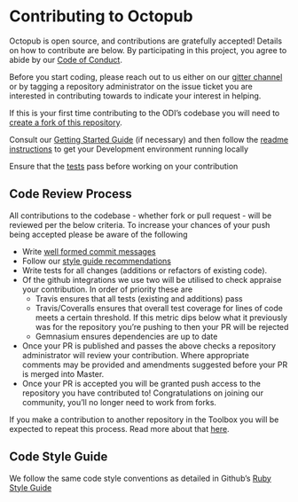 # Contributing to Octopub

Octopub is open source, and contributions are gratefully accepted! 
Details on how to contribute are below. By participating in this project, you agree to abide by our [Code of Conduct](https://github.com/theodi/octopub/blob/master/.github/CODE_OF_CONDUCT.md).

Before you start coding, please reach out to us either on our [gitter channel](https://gitter.im/theodi/toolbox) or by tagging a repository administrator on the issue ticket you are interested in contributing towards to indicate your interest in helping.

If this is your first time contributing to the ODI’s codebase you will need to [create a fork of this repository](https://help.github.com/articles/fork-a-repo/).

Consult our [Getting Started Guide](https://github.com/theodi/toolbox/wiki/Developers-Guide:-Getting-Started) (if necessary) and then follow the [readme instructions](https://github.com/theodi/octopub/blob/master/README.md#development) to get your Development environment running locally

Ensure that the [tests](https://github.com/theodi/octopub/blob/master/README.md#tests) pass before working on your contribution

## Code Review Process 

All contributions to the codebase - whether fork or pull request - will be reviewed per the below criteria.
To increase your chances of your push being accepted please be aware of the following
- Write [well formed commit messages](http://tbaggery.com/2008/04/19/a-note-about-git-commit-messages.html)
- Follow our [style guide recommendations](https://github.com/theodi/toolbox/blob/README.md#code-style-guide)
- Write tests for all changes (additions or refactors of existing code). 
- Of the github integrations we use two will be utilised to check appraise your contribution. In order of priority these are
    - Travis ensures that all tests (existing and additions) pass
    - Travis/Coveralls ensures that overall test coverage for lines of code meets a certain threshold. If this metric dips below what it previously was for the repository you’re pushing to then your PR will be rejected
    - Gemnasium ensures dependencies are up to date
- Once your PR is published and passes the above checks a repository administrator will review your contribution. Where appropriate comments may be provided and amendments suggested before your PR is merged into Master.
- Once your PR is accepted you will be granted push access to the repository you have contributed to! Congratulations on joining our community, you’ll no longer need to work from forks.

If you make a contribution to another repository in the Toolbox you will be expected to repeat this process. Read more about that [here](https://github.com/theodi/toolbox/blob/master/README.md#push-access).

## Code Style Guide

We follow the same code style conventions as detailed in Github’s [Ruby Style Guide](https://github.com/github/rubocop-github/blob/master/STYLEGUIDE.md)
